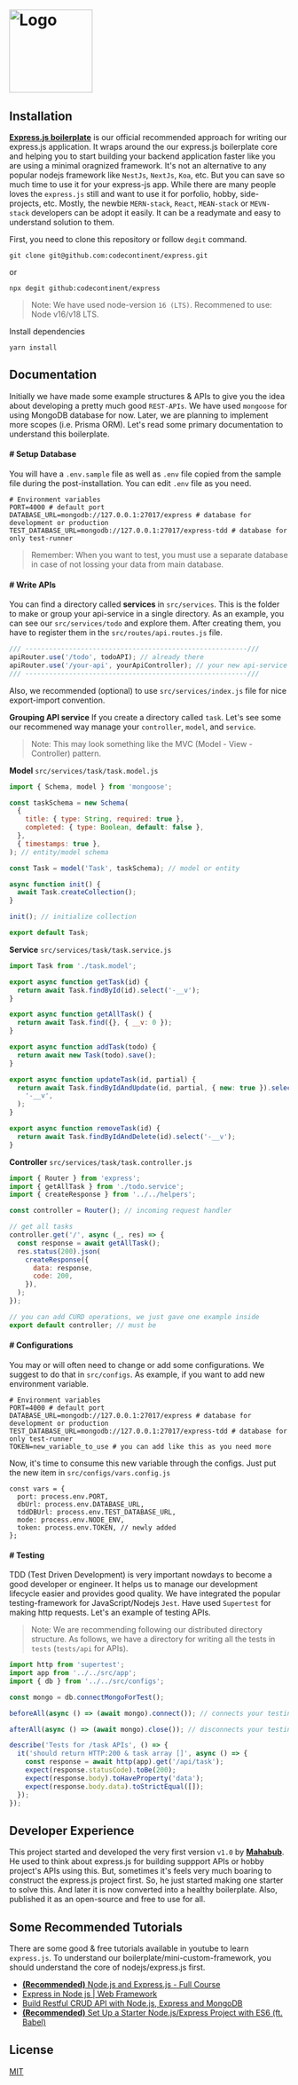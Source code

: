 # <a href='https://github.com/codecontinent/express'><img src='https://github.com/codecontinent/express/assets/122348996/b5137b16-a09a-4e7a-b7bb-a3a05de6179a' height='150' alt='Logo' aria-label='our express.js boilerplate' /></a>

## Installation

[**Express.js boilerplate**](https://github.com/codecontinent/express) is our official recommended approach for writing our express.js application. It wraps around the our express.js boilerplate core and helping you to start building your backend application faster like you are using a minimal oragnized framework. It's not an alternative to any popular nodejs framework like `NestJs`, `NextJs`, `Koa`, etc. But you can save so much time to use it for your express-js app. While there are many people loves the `express.js` still and want to use it for porfolio, hobby, side-projects, etc. Mostly, the newbie `MERN-stack`, `React`, `MEAN-stack` or `MEVN-stack` developers can be adopt it easily. It can be a readymate and easy to understand solution to them.

First, you need to clone this repository or follow `degit` command.

```
git clone git@github.com:codecontinent/express.git
```

or

```
npx degit github:codecontinent/express
```

> Note: We have used node-version `16 (LTS)`. Recommened to use: Node v16/v18 LTS.

Install dependencies

```
yarn install
```

## Documentation

Initially we have made some example structures & APIs to give you the idea about developing a pretty much good `REST-APIs`. We have used `mongoose` for using MongoDB database for now. Later, we are planning to implement more scopes (i.e. Prisma ORM). Let's read some primary documentation to understand this boilerplate.

#### \# Setup Database

You will have a `.env.sample` file as well as `.env` file copied from the sample file during the post-installation. You can edit `.env` file as you need.

```env
# Environment variables
PORT=4000 # default port
DATABASE_URL=mongodb://127.0.0.1:27017/express # database for development or production
TEST_DATABASE_URL=mongodb://127.0.0.1:27017/express-tdd # database for only test-runner
```

> Remember: When you want to test, you must use a separate database in case of not lossing your data from main database.

#### \# Write APIs

You can find a directory called **services** in `src/services`. This is the folder to make or group your api-service in a single directory. As an example, you can see our `src/services/todo` and explore them. After creating them, you have to register them in the `src/routes/api.routes.js` file.

```js
/// --------------------------------------------------------///
apiRouter.use('/todo', todoAPI); // already there
apiRouter.use('/your-api', yourApiController); // your new api-service
/// --------------------------------------------------------///
```

Also, we recommended (optional) to use `src/services/index.js` file for nice export-import convention.

**Grouping API service**
If you create a directory called `task`. Let's see some our recommened way manage your `controller`, `model`, and `service`.

> Note: This may look something like the MVC (Model - View - Controller) pattern.

**Model** `src/services/task/task.model.js`

```js
import { Schema, model } from 'mongoose';

const taskSchema = new Schema(
  {
    title: { type: String, required: true },
    completed: { type: Boolean, default: false },
  },
  { timestamps: true },
); // entity/model schema

const Task = model('Task', taskSchema); // model or entity

async function init() {
  await Task.createCollection();
}

init(); // initialize collection

export default Task;
```

**Service** `src/services/task/task.service.js`

```js
import Task from './task.model';

export async function getTask(id) {
  return await Task.findById(id).select('-__v');
}

export async function getAllTask() {
  return await Task.find({}, { __v: 0 });
}

export async function addTask(todo) {
  return await new Task(todo).save();
}

export async function updateTask(id, partial) {
  return await Task.findByIdAndUpdate(id, partial, { new: true }).select(
    '-__v',
  );
}

export async function removeTask(id) {
  return await Task.findByIdAndDelete(id).select('-__v');
}
```

**Controller** `src/services/task/task.controller.js`

```js
import { Router } from 'express';
import { getAllTask } from './todo.service';
import { createResponse } from '../../helpers';

const controller = Router(); // incoming request handler

// get all tasks
controller.get('/', async (_, res) => {
  const response = await getAllTask();
  res.status(200).json(
    createResponse({
      data: response,
      code: 200,
    }),
  );
});

// you can add CURD operations, we just gave one example inside
export default controller; // must be
```

#### \# Configurations

You may or will often need to change or add some configurations. We suggest to do that in `src/configs`. As example, if you want to add new environment variable.

```env
# Environment variables
PORT=4000 # default port
DATABASE_URL=mongodb://127.0.0.1:27017/express # database for development or production
TEST_DATABASE_URL=mongodb://127.0.0.1:27017/express-tdd # database for only test-runner
TOKEN=new_variable_to_use # you can add like this as you need more
```

Now, it's time to consume this new variable through the configs. Just put the new item in `src/configs/vars.config.js`

```
const vars = {
  port: process.env.PORT,
  dbUrl: process.env.DATABASE_URL,
  tddDBUrl: process.env.TEST_DATABASE_URL,
  mode: process.env.NODE_ENV,
  token: process.env.TOKEN, // newly added
};
```

#### \# Testing

TDD (Test Driven Development) is very important nowdays to become a good developer or engineer. It helps us to manage our development lifecycle easier and provides good quality.
We have integrated the popular testing-framework for JavaScript/Nodejs `Jest`. Have used `Supertest` for making http requests. Let's an example of testing APIs.

> Note: We are recommending following our distributed directory structure. As follows, we have a directory for writing all the tests in `tests` (`tests/api` for APIs).

```js
import http from 'supertest';
import app from '../../src/app';
import { db } from '../../src/configs';

const mongo = db.connectMongoForTest();

beforeAll(async () => (await mongo).connect()); // connects your testing database

afterAll(async () => (await mongo).close()); // disconnects your testing database & drops that database

describe('Tests for /task APIs', () => {
  it('should return HTTP:200 & task array []', async () => {
    const response = await http(app).get('/api/task');
    expect(response.statusCode).toBe(200);
    expect(response.body).toHaveProperty('data');
    expect(response.body.data).toStrictEqual([]);
  });
});
```

## Developer Experience

This project started and developed the very first version `v1.0` by [**Mahabub**](https://github.com/mahabubx7). He used to think about express.js for building suppport APIs or hobby project's APIs using this. But, sometimes it's feels very much boaring to construct the express.js project first. So, he just started making one starter to solve this. And later it is now converted into a healthy boilerplate.
Also, published it as an open-source and free to use for all.

## Some Recommended Tutorials

There are some good & free tutorials available in youtube to learn `express.js`. To understand our boilerplate/mini-custom-framework, you should understand the core of nodejs/express.js first.

- [**(Recommended)** Node.js and Express.js - Full Course](https://youtu.be/Oe421EPjeBE?t=17283)
- [Express in Node js | Web Framework](https://youtu.be/2ojkb44XObc)
- [Build Restful CRUD API with Node.js, Express and MongoDB](https://youtu.be/9OfL9H6AmhQ)
- [**(Recommended)** Set Up a Starter Node.js/Express Project with ES6 (ft. Babel)](https://youtu.be/orp2Fnvzrgw)

## License

[MIT](LICENSE.md)
